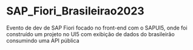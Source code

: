 # SAP_Fiori_Brasileirao2023
Evento de dev de SAP Fiori focado no front-end com o SAPUI5, onde foi construído um projeto no UI5 com exibição de dados do brasileirão consumindo uma API pública
